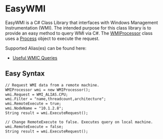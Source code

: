 # EasyWMI

EasyWMI is a C# Class Library that interfaces with Windows Management Instrumentation (WMI). The intended purpose for this class library is to provide an easy method to query WMI via C#. The [WMIProcessor](https://github.com/aamay001/EasyWMI/blob/master/EasyWMI/EasyWMI/WMIProcessor.cs) class uses a [Process](https://msdn.microsoft.com/en-us/library/system.diagnostics.process(v=vs.110).aspx) object to execute the request. 

Supported Alias(es) can be found here:
- [Useful WMIC Queries](https://blogs.technet.microsoft.com/askperf/2012/02/17/useful-wmic-queries/)

## Easy Syntax

```markdown
// Request WMI data from a remote machine.
WMIProcessor wmi = new WMIProcessor();
wmi.Request = WMI_ALIAS.CPU;
wmi.Filter = "name,threadcount,architecture";
wmi.RemoteExecute = true;
wmi.NodeName = "10.1.2.8";
String result = wmi.ExecuteRequest();

// Change RemoteExecute to false. Executes query on local machine.
wmi.RemoteExecute = false;
String result = wmi.ExecuteRequest();
```
